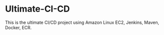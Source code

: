 # Ultimate-CI-CD
This is the ultimate CI/CD project using Amazon Linux EC2, Jenkins, Maven, Docker, ECR.

